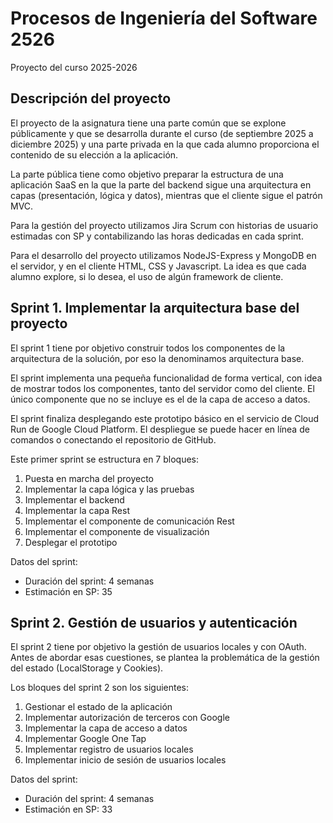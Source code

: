 # Procesos de Ingeniería del Software 2526
Proyecto del curso 2025-2026

## Descripción del proyecto
El proyecto de la asignatura tiene una parte común que se explone públicamente y que se desarrolla durante el curso (de septiembre 2025 a diciembre 2025) y una parte privada en la que cada alumno proporciona el contenido de su elección a la aplicación.

La parte pública tiene como objetivo preparar la estructura de una aplicación SaaS en la que la parte del backend sigue una arquitectura en capas (presentación, lógica y datos), mientras que el cliente sigue el patrón MVC.

Para la gestión del proyecto utilizamos Jira Scrum con historias de usuario estimadas con SP y contabilizando las horas dedicadas en cada sprint.

Para el desarrollo del proyecto utilizamos NodeJS-Express y MongoDB en el servidor, y en el cliente HTML, CSS y Javascript. La idea es que cada alumno explore, si lo desea, el uso de algún framework de cliente. 


## Sprint 1. Implementar la arquitectura base del proyecto
El sprint 1 tiene por objetivo construir todos los componentes de la arquitectura de la solución, por eso la denominamos arquitectura base.

El sprint implementa una pequeña funcionalidad de forma vertical, con idea de mostrar todos los componentes, tanto del servidor como del cliente. El único componente que no se incluye es el de la capa de acceso a datos.

El sprint finaliza desplegando este prototipo básico en el servicio de Cloud Run de Google Cloud Platform. El despliegue se puede hacer en línea de comandos o conectando el repositorio de GitHub.

Este primer sprint se estructura en 7 bloques:
1. Puesta en marcha del proyecto
2. Implementar la capa lógica y las pruebas
3. Implementar el backend
4. Implementar la capa Rest
5. Implementar el componente de comunicación Rest
6. Implementar el componente de visualización
7. Desplegar el prototipo

Datos del sprint:
- Duración del sprint: 4 semanas
- Estimación en SP: 35

## Sprint 2. Gestión de usuarios y autenticación
El sprint 2 tiene por objetivo la gestión de usuarios locales y con OAuth. Antes de abordar esas cuestiones, se plantea la problemática de la gestión del estado (LocalStorage y Cookies).

Los bloques del sprint 2 son los siguientes:
1. Gestionar el estado de la aplicación
2. Implementar autorización de terceros con Google
3. Implementar la capa de acceso a datos
4. Implementar Google One Tap
5. Implementar registro de usuarios locales
6. Implementar inicio de sesión de usuarios locales

Datos del sprint:
- Duración del sprint: 4 semanas
- Estimación en SP: 33